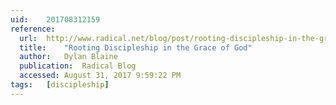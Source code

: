 ```yaml
---
uid:	201708312159
reference:
  url:	http://www.radical.net/blog/post/rooting-discipleship-in-the-grace-of-god
  title:	"Rooting Discipleship in the Grace of God"
  author:	Dylan Blaine
  publication:	Radical Blog
  accessed:	August 31, 2017 9:59:22 PM
tags:	[discipleship]
---
```

